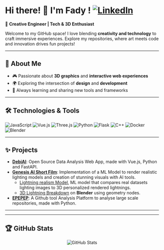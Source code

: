 # Hi there! 👋 I'm Fady ! [![LinkedIn](https://img.shields.io/badge/LinkedIn-0077B5?style=flat&logo=linkedin&logoColor=white)](https://www.linkedin.com/in/fady-bekkar/)

🎨 **Creative Engineer | Tech & 3D Enthusiast**

Welcome to my GitHub space! I love blending **creativity and technology** to craft immersive experiences. Explore my repositories, where art meets code and innovation drives fun projects!

---

## 🌟 About Me

- 🎮 Passionate about **3D graphics** and **interactive web experiences**
- 🌍 Exploring the intersection of **design** and **development**
- 🚀 Always learning and sharing new tools and frameworks

---
## 🛠️ Technologies & Tools

![JavaScript](https://img.shields.io/badge/JavaScript-F7DF1E?style=flat&logo=javascript&logoColor=black) 
![Vue.js](https://img.shields.io/badge/Vue.js-4FC08D?style=flat&logo=vue.js&logoColor=white) 
![Three.js](https://img.shields.io/badge/Three.js-000000?style=flat&logo=three.js&logoColor=white) 
![Python](https://img.shields.io/badge/Python-3776AB?style=flat&logo=python&logoColor=white) 
![Flask](https://img.shields.io/badge/Flask-000000?style=flat&logo=flask&logoColor=white) 
![C++](https://img.shields.io/badge/C++-00599C?style=flat&logo=c%2B%2B&logoColor=white) 
![Docker](https://img.shields.io/badge/Docker-2496ED?style=flat&logo=docker&logoColor=white) 
![Blender](https://img.shields.io/badge/Blender-F5792A?style=flat&logo=blender&logoColor=white) 

---
## ✨ Projects

- [**DebiAI**](https://github.com/debiai/DebiAI): Open Source Data Analysis Web App, made with Vue.js, Python and FastAPI.  
- [**Genesis AI Short Film**](https://youtu.be/bNjXkdaBKWk): Implementation of a ML Model to render realistic lighting models and creation of stunning visuals with AI tools.
    - [Lightning realism Model](https://github.com/FadyCoding/Lightning-Realism-Model), ML model that compares real datasets lighting images to 3D personalized rendered lightnings.
    - [3D Lightning Breakdown](https://youtu.be/6yESb9-7Vvo) on **Blender** using geometry nodes.  
- [**EPEPEP**](https://github.com/FadyCoding/EPEPEP-): A Github tool Analysis Platform to analyse large scale repositories, made with Python.
  
---

<!--
### 🎥 **3D Short Film made with AI : Genesis**  
[![Live Demo](https://img.shields.io/badge/-Live_Demo-brightgreen?style=for-the-badge)](https://your-live-demo-link.com)
[![GitHub](https://img.shields.io/badge/-GitHub_Repo-181717?logo=github&logoColor=white&style=for-the-badge)](https://github.com/your-repo-link)

> An interactive **3D portfolio website** where users can navigate through my work, view 3D objects, and interact with the content using **Three.js**.

### 🌌 **Contribution to growing Open Source Data Analysis Web Application : DebiAI**  
[![Live Demo](https://img.shields.io/badge/-Live_Demo-brightgreen?style=for-the-badge)]((https://demo.debiai.fr/#/))
[![GitHub](https://img.shields.io/badge/-GitHub_Repo-181717?logo=github&logoColor=white&style=for-the-badge)]((https://github.com/debiai/DebiAI))

<!-- A **space-themed 3D visualization** where users can explore planets and galaxies. Built with **WebGL** and **Three.js**. 

--- -->
---
<!--
## 🖌️ Interactive 3D Experience

> Click the 3D model below to see my creative side in action! 🎉  

<div align="center">
  <iframe src="https://your-3d-model-link.com" width="600" height="400" style="border:none;"></iframe>
</div>

---
-->

## 🏆 GitHub Stats

<div align="center">
  <img src="https://github-readme-stats.vercel.app/api?username=FadyCoding&show_icons=true&theme=radical" alt="GitHub Stats" />
<!--   <img src="https://github-readme-streak-stats.herokuapp.com/?user=FadyCoding&show_icons=true&theme=radical" /> -->
</div>


